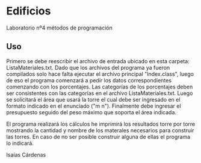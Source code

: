# Edificios

Laboratorio nº4 métodos de programación

## Uso 

Primero se debe reescribir el archivo de entrada ubicado en esta carpeta: ListaMateriales.txt.
Dado que los archivos del programa ya fueron compilados solo hace falta ejecutar el archivo principal "Index.class", luego de eso el programa comenzará a pedir los datos correspondientes comenzando con los porcentajes. Las categorías de los porcentajes deben ser consistentes con las categorías en el archivo ListaMateriales.txt. Luego se solicitará el área que usará la torre el cual debe ser ingresado en el formato indicado en el enunciado ("m n"). Finalmente debe ingresar el presupuesto seguido del peso máximo que soporta el área indicada.

El programa realizará los cálculos he imprimirá los resultados torre por torre mostrando la cantidad y nombre de los materales necesarios para construir las torres. En caso de no ser posible construir alguna de ellas el programa lo indicará.

Isaías Cárdenas

